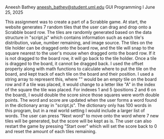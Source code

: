 Aneesh Bathey
aneesh_bathey@student.uml.edu
GUI Programming I
June 25, 2025

This assignment was to create a part of a Scrabble game. At start, the website generates 7 random tiles that the user can drag and drop onto a Scrabble board row. The tiles are randomly generated based on the data structure in "script.js" which contains information such as each tile's distribution, value, number remaining, and image source. The tiles on the tile holder can be dragged onto the board row, and the tile will snap to the square nearest to the user's mouse when dragged onto the board row. If it is not dragged to the board row, it will go back to the tile holder. Once a tile is dragged to the board, it cannot be dragged back. I used the offset property along with math functions to calculate where to put the tile on the board, and kept track of each tile on the board and their position. I used a string array to represent this, where "" would be an empty tile on the board row and if a tile was placed, it would change to a letter like "A" in the index of the square the tile was placed. For indexes 1 and 5 (positions 2 and 6 on the board), I would double the score since those squares were worth double points. The word and score are updated when the user forms a word found in the dictionary array in "script.js". The dictionary only has 100 words in this program, but in a real world setting I would include a larger list of words. The user can press "Next word" to move onto the word where 7 new tiles will be generated, but the score will be kept as is. The user can also restart the game by pressing "Start over" which will set the score back to 0 and reset the amount of each tiles remaining.
